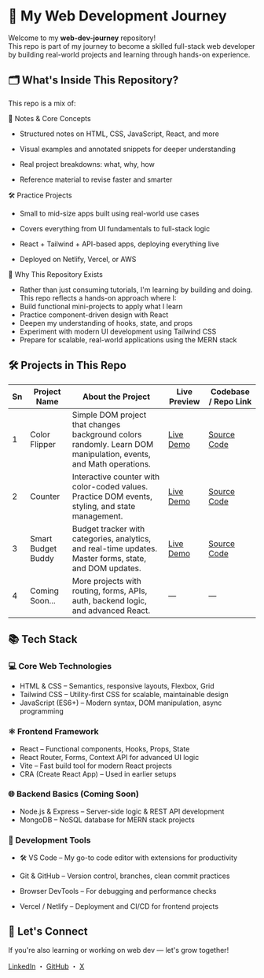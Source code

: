# 🚀 My Web Development Journey

Welcome to my **web-dev-journey** repository!  
This repo is part of my journey to become a skilled full-stack web developer by building real-world projects and learning through hands-on experience.



## 🗂️ What's Inside This Repository?

This repo is a mix of:

📘 Notes & Core Concepts
- Structured notes on HTML, CSS, JavaScript, React, and more

- Visual examples and annotated snippets for deeper understanding

- Real project breakdowns: what, why, how

- Reference material to revise faster and smarter

🛠️ Practice Projects
- Small to mid-size apps built using real-world use cases

- Covers everything from UI fundamentals to full-stack logic

- React + Tailwind + API-based apps, deploying everything live

- Deployed on Netlify, Vercel, or AWS

🧠 Why This Repository Exists
- Rather than just consuming tutorials, I'm learning by building and doing. This repo reflects a hands-on approach where I:
- Build functional mini-projects to apply what I learn
- Practice component-driven design with React
- Deepen my understanding of hooks, state, and props
- Experiment with modern UI development using Tailwind CSS
- Prepare for scalable, real-world applications using the MERN stack

## 🛠 Projects in This Repo

| Sn  | Project Name        | About the Project                                                                 | Live Preview                                              | Codebase / Repo Link                                    |
|-----|---------------------|------------------------------------------------------------------------------------|------------------------------------------------------------|---------------------------------------------------------|
| 1   | Color Flipper      | Simple DOM project that changes background colors randomly. Learn DOM manipulation, events, and Math operations. | [Live Demo](https://colorflipper-nu.vercel.app/) | [Source Code](https://github.com/TanishKumarDev/web-dev-journey/tree/main/Projects/Color%20Flipper) |
| 2   | Counter            | Interactive counter with color-coded values. Practice DOM events, styling, and state management. | [Live Demo](https://counter-nine-weld.vercel.app/) | [Source Code](https://github.com/TanishKumarDev/web-dev-journey/tree/main/Projects/Counter) |
| 3   | Smart Budget Buddy | Budget tracker with categories, analytics, and real-time updates. Master forms, state, and DOM updates. | [Live Demo](https://smartbudgetbuddy.vercel.app/) | [Source Code](https://github.com/TanishKumarDev/web-dev-journey/tree/main/Projects/Smart%20Budget%20Buddy) |
| 4   | Coming Soon... | More projects with routing, forms, APIs, auth, backend logic, and advanced React. | —                                                          | —                                                       |



## 📚 Tech Stack

### 💻 Core Web Technologies
-  HTML & CSS – Semantics, responsive layouts, Flexbox, Grid
- Tailwind CSS – Utility-first CSS for scalable, maintainable design
- JavaScript (ES6+) – Modern syntax, DOM manipulation, async programming

### ⚛️ Frontend Framework
- React – Functional components, Hooks, Props, State
- React Router, Forms, Context API for advanced UI logic
- Vite – Fast build tool for modern React projects
- CRA (Create React App) – Used in earlier setups

### 🌐 Backend Basics (Coming Soon)
- Node.js & Express – Server-side logic & REST API development
- MongoDB – NoSQL database for MERN stack projects

### 🧰 Development Tools
- 🛠️ VS Code – My go-to code editor with extensions for productivity

- Git & GitHub – Version control, branches, clean commit practices

- Browser DevTools – For debugging and performance checks

- Vercel / Netlify – Deployment and CI/CD for frontend projects



## 🤝 Let's Connect

If you're also learning or working on web dev — let's grow together!

[LinkedIn](https://www.linkedin.com/in/tanish29/) ・ [GitHub](https://github.com/TanishKumarDev) ・ [X](https://x.com/tanish_29)